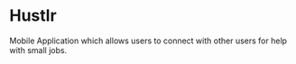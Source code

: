 # Hustlr
Mobile Application which allows users to connect with other users for help with small jobs.
